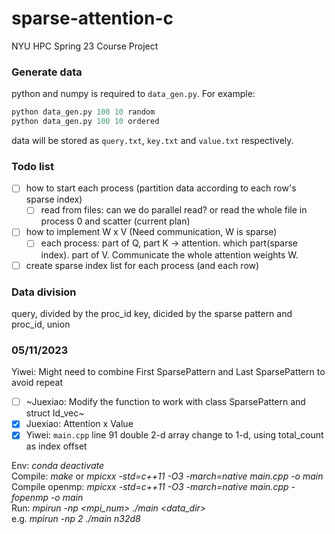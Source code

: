 # sparse-attention-c

NYU HPC Spring 23 Course Project

### Generate data

python and numpy is required to `data_gen.py`. For example:

```python
python data_gen.py 100 10 random
python data_gen.py 100 10 ordered
```

data will be stored as `query.txt`, `key.txt` and `value.txt` respectively.

### Todo list

* [ ] how to start each process (partition data according to each row's sparse index)
  * [ ] read from files: can we do parallel read? or read the whole file in process 0 and scatter (current plan)
* [ ] how to implement W x V (Need communication, W is sparse)
  * [ ] each process: part of Q, part K -> attention. which part(sparse index). part of V. Communicate the whole attention weights W.
* [ ] create sparse index list for each process (and each row)

### Data division

query, divided by the proc_id
key, dicided by the sparse pattern and proc_id, union

### 05/11/2023

Yiwei: Might need to combine First SparsePattern and Last SparsePattern to avoid repeat

- [ ] ~Juexiao: Modify the function to work with class SparsePattern and struct Id_vec~
- [X] Juexiao: Attention x Value
- [X] Yiwei: `main.cpp` line 91 double 2-d array change to 1-d, using total_count as index offset

Env: _conda deactivate_  
Compile: _make_ or _mpicxx -std=c++11 -O3 -march=native main.cpp -o main_    
Compile openmp:  _mpicxx -std=c++11 -O3 -march=native main.cpp -fopenmp -o main_  
Run: _mpirun -np <mpi_num> ./main <data_dir>_   
e.g. _mpirun -np 2 ./main n32d8_


